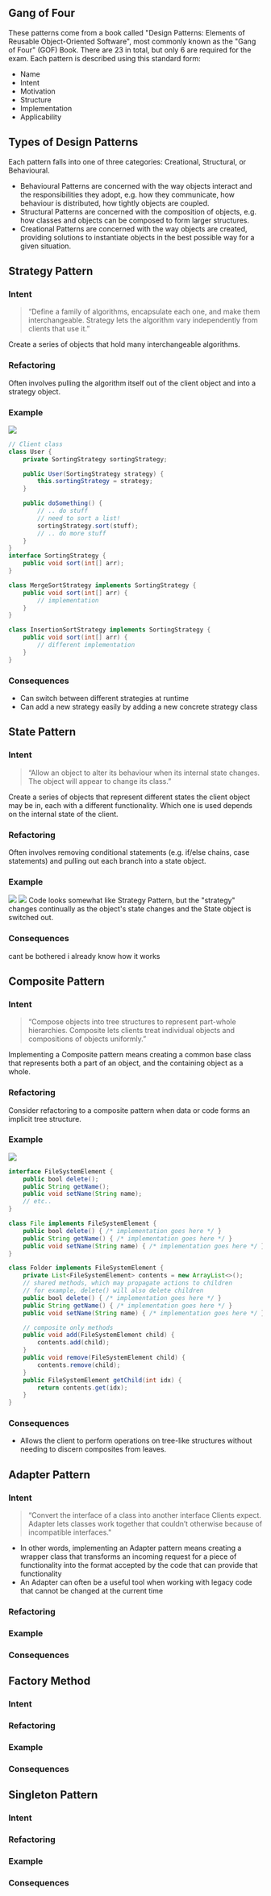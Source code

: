 ## Gang of Four
These patterns come from a book called "Design Patterns: Elements of Reusable Object-Oriented Software", most commonly known as the "Gang of Four" (GOF) Book. There are 23 in total, but only 6 are required for the exam.
Each pattern is described using this standard form:
- Name
- Intent
- Motivation
- Structure
- Implementation
- Applicability
## Types of Design Patterns
Each pattern falls into one of three categories: Creational, Structural, or Behavioural.
-   Behavioural Patterns are concerned with the way objects interact and the responsibilities they adopt, e.g. how they communicate, how behaviour is distributed, how tightly objects are coupled.
-   Structural Patterns are concerned with the composition of objects, e.g. how classes and objects can be composed to form larger structures.
-   Creational Patterns are concerned with the way objects are created, providing solutions to instantiate objects in the best possible way for a given situation.
## Strategy Pattern
### Intent
> “Define a family of algorithms, encapsulate each one, and make them interchangeable. Strategy lets the algorithm vary independently from clients that use it.”

Create a series of objects that hold many interchangeable algorithms.
### Refactoring
Often involves pulling the algorithm itself out of the client object and into a strategy object.
### Example
![](Pasted%20image%2020230122135430.png)
```java
// Client class
class User {
	private SortingStrategy sortingStrategy;

	public User(SortingStrategy strategy) {
		this.sortingStrategy = strategy;
	}

	public doSomething() {
		// .. do stuff
		// need to sort a list!
		sortingStrategy.sort(stuff);
		// .. do more stuff
	}
}
interface SortingStrategy {
	public void sort(int[] arr);
}

class MergeSortStrategy implements SortingStrategy {
	public void sort(int[] arr) {
		// implementation
	}
}

class InsertionSortStrategy implements SortingStrategy {
	public void sort(int[] arr) {
		// different implementation
	}
}
```
### Consequences
-   Can switch between different strategies at runtime
-   Can add a new strategy easily by adding a new concrete strategy class
## State Pattern
### Intent
> “Allow an object to alter its behaviour when its internal state changes. The object will appear to change its class.”

Create a series of objects that represent different states the client object may be in, each with a different functionality. Which one is used depends on the internal state of the client.
### Refactoring
Often involves removing conditional statements (e.g. if/else chains, case statements) and pulling out each branch into a state object.
### Example
![](Pasted%20image%2020230122143159.png)
![](Pasted%20image%2020230122143210.png)
Code looks somewhat like Strategy Pattern, but the "strategy" changes continually as the object's state changes and the State object is switched out.
### Consequences
cant be bothered i already know how it works
## Composite Pattern
### Intent
> “Compose objects into tree structures to represent part-whole hierarchies. Composite lets clients treat individual objects and compositions of objects uniformly.”

Implementing a Composite pattern means creating a common base class that represents both a part of an object, and the containing object as a whole.
### Refactoring
Consider refactoring to a composite pattern when data or code forms an implicit tree structure.
### Example
![](Pasted%20image%2020230122143809.png)
```java
interface FileSystemElement {
	public bool delete();
	public String getName();
	public void setName(String name);
	// etc..
}

class File implements FileSystemElement {
	public bool delete() { /* implementation goes here */ }
	public String getName() { /* implementation goes here */ }
	public void setName(String name) { /* implementation goes here */ }
}

class Folder implements FileSystemElement {
	private List<FileSystemElement> contents = new ArrayList<>();
	// shared methods, which may propagate actions to children
	// for example, delete() will also delete children
	public bool delete() { /* implementation goes here */ }
	public String getName() { /* implementation goes here */ }
	public void setName(String name) { /* implementation goes here */ }

	// composite only methods
	public void add(FileSystemElement child) {
		contents.add(child);
	}
	public void remove(FileSystemElement child) {
		contents.remove(child);
	}
	public FileSystemElement getChild(int idx) {
		return contents.get(idx);
	}
}
```
### Consequences
- Allows the client to perform operations on tree-like structures without needing to discern composites from leaves.
## Adapter Pattern
### Intent
> “Convert the interface of a class into another interface Clients expect. Adapter lets classes work together that couldn’t otherwise because of incompatible interfaces."

-   In other words, implementing an Adapter pattern means creating a wrapper class that transforms an incoming request for a piece of functionality into the format accepted by the code that can provide that functionality
-   An Adapter can often be a useful tool when working with legacy code that cannot be changed at the current time
### Refactoring
### Example
### Consequences
## Factory Method
### Intent
### Refactoring
### Example
### Consequences
## Singleton Pattern
### Intent
### Refactoring
### Example
### Consequences